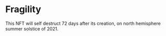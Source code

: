 # Fragility

This NFT will self destruct 72 days after its creation, on north hemisphere summer solstice of 2021.
